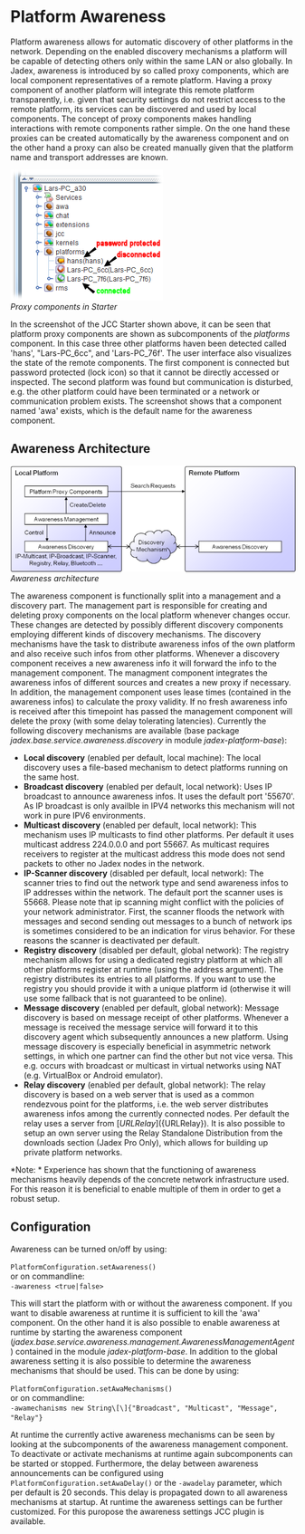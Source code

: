 # Platform Awareness

Platform awareness allows for automatic discovery of other platforms in the network. Depending on the enabled discovery mechanisms a platform will be capable of detecting others only within the same LAN or also globally. In Jadex, awareness is introduced by so called proxy components, which are local component representatives of a remote platform. Having a proxy component of another platform will integrate this remote platform transparently, i.e. given that security settings do not restrict access to the remote platform, its services can be discovered and used by local components. The concept of proxy components makes handling interactions with remote components rather simple. On the one hand these proxies can be created automatically by the awareness component and on the other hand a proxy can also be created manually given that the platform name and transport addresses are known.  

![07 Platform Awareness@awareness1.png](awareness1.png)  
*Proxy components in Starter*

In the screenshot of the JCC Starter shown above, it can be seen that platform proxy components are shown as subcomponents of the *platforms* component. In this case three other platforms haven been detected called 'hans', "Lars-PC\_6cc", and 'Lars-PC\_76f'. The user interface also visualizes the state of the remote components. The first component is connected but password protected (lock icon) so that it cannot be directly accessed or inspected. The second platform was found but communication is disturbed, e.g. the other platform could have been terminated or a network or communication problem exists. The screenshot shows that a component named 'awa' exists, which is the default name for the awareness component. 

Awareness Architecture
-----------------------------------

![07 Platform Awareness@discovery.png](discovery.png)  
*Awareness architecture*

The awareness component is functionally split into a management and a discovery part. The management part is responsible for creating and deleting proxy components on the local platform whenever changes occur. These changes are detected by possibly different discovery components employing different kinds of discovery mechanisms. The discovery mechanisms have the task to distribute awareness infos of the own platform and also receive such infos from other platforms. Whenever a discovery component receives a new awareness info it will forward the info to the management component. The managment component integrates the awareness infos of different sources and creates a new proxy if necessary. In addition, the management component uses lease times (contained in the awareness infos) to calculate the proxy validity. If no fresh awareness info is received after this timepoint has passed the management component will delete the proxy (with some delay tolerating latencies). Currently the following discovery mechanisms are available (base package *jadex.base.service.awareness.discovery* in module *jadex-platform-base*):

-   **Local discovery** (enabled per default, local machine): The local discovery uses a file-based mechanism to detect platforms running on the same host.
-   **Broadcast discovery** (enabled per default, local network): Uses IP broadcast to announce awareness infos. It uses the default port '55670'. As IP broadcast is only availble in IPV4 networks this mechanism will not work in pure IPV6 environments.
-   **Multicast discovery** (enabled per default, local network): This mechanism uses IP multicasts to find other platforms. Per default it uses multicast address 224.0.0.0 and port 55667. As multicast requires receivers to register at the multicast address this mode does not send packets to other no Jadex nodes in the network.
-   **IP-Scanner discovery** (disabled per default, local network): The scanner tries to find out the network type and send awareness infos to IP addresses within the network. The default port the scanner uses is 55668. Please note that ip scanning might conflict with the policies of your network administrator. First, the scanner floods the network with messages and second sending out messages to a bunch of network ips is sometimes considered to be an indication for virus behavior. For these reasons the scanner is deactivated per default.
-   **Registry discovery** (disabled per default, global network): The registry mechanism allows for using a dedicated registry platform at which all other platforms register at runtime (using the address argument). The registry distributes its entries to all platforms. If you want to use the registry you should provide it with a unique platform id (otherwise it will use some fallback that is not guaranteed to be online).
-   **Message discovery** (enabled per default, global network): Message discovery is based on message receipt of other platforms. Whenever a message is received the message service will forward it to this discovery agent which subsequently announces a new platform. Using message discovery is especially beneficial in asymmetric network settings, in which one partner can find the other but not vice versa. This e.g. occurs with broadcast or multicast in virtual networks using NAT (e.g. VirtualBox or Android emulator).
-   **Relay discovery** (enabled per default, global network): The relay discovery is based on a web server that is used as a common rendezvous point for the platforms, i.e. the web server distributes awareness infos among the currently connected nodes. Per default the relay uses a server from [${URLRelay}](${URLRelay}). It is also possible to setup an own server using the Relay Standalone Distribution from the downloads section (Jadex Pro Only), which allows for building up private platform networks.

*Note: * Experience has shown that the functioning of awareness mechanisms heavily depends of the concrete network infrastructure used. For this reason it is beneficial to enable multiple of them in order to get a robust setup. 

Configuration
--------------------------

Awareness can be turned on/off by using: 

```PlatformConfiguration.setAwareness()```  
or on commandline:  
```-awareness <true|false>```

This will start the platform with or without the awareness component. If you want to disable awareness at runtime it is sufficient to kill the 'awa' component. On the other hand it is also possible to enable awareness at runtime by starting the awareness component (*jadex.base.service.awareness.management.AwarenessManagementAgent*) contained in the module *jadex-platform-base*. In addition to the global awareness setting it is also possible to determine the awareness mechanisms that should be used. This can be done by using: 

```PlatformConfiguration.setAwaMechanisms()```  
or on commandline:  
```-awamechanisms new String\[\]{"Broadcast", "Multicast", "Message", "Relay"}```

At runtime the currently active awareness mechanisms can be seen by looking at the subcomponents of the awareness management component. To deactivate or activate mechanisms at runtime again subcomponents can be started or stopped. Furthermore, the delay between awareness announcements can be configured using ```PlatformConfiguration.setAwaDelay()``` or the ```-awadelay``` parameter, which per default is 20 seconds. This delay is propagated down to all awareness mechanisms at startup. At runtime the awareness settings can be further customized. For this puropose the awareness settings JCC plugin is available. 
